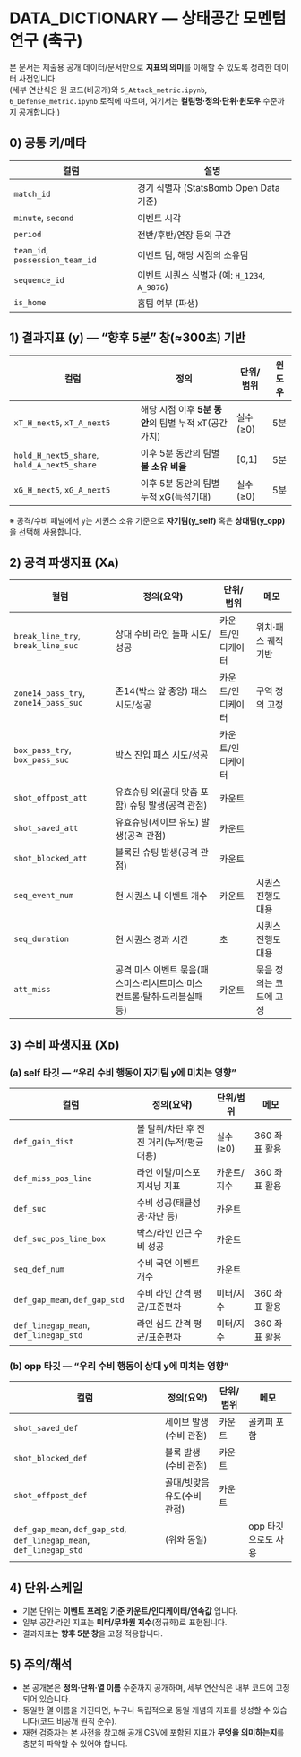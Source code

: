 # DATA_DICTIONARY — 상태공간 모멘텀 연구 (축구)

본 문서는 제출용 공개 데이터/문서만으로 **지표의 의미**를 이해할 수 있도록 정리한 데이터 사전입니다.  
(세부 연산식은 원 코드(비공개)와 `5_Attack_metric.ipynb`, `6_Defense_metric.ipynb` 로직에 따르며,
여기서는 **컬럼명·정의·단위·윈도우** 수준까지 공개합니다.)

## 0) 공통 키/메타
| 컬럼 | 설명 |
|---|---|
| `match_id` | 경기 식별자 (StatsBomb Open Data 기준) |
| `minute`, `second` | 이벤트 시각 |
| `period` | 전반/후반/연장 등의 구간 |
| `team_id`, `possession_team_id` | 이벤트 팀, 해당 시점의 소유팀 |
| `sequence_id` | 이벤트 시퀀스 식별자 (예: `H_1234`, `A_9876`) |
| `is_home` | 홈팀 여부 (파생) |

## 1) 결과지표 (y) — “향후 5분” 창(≈300초) 기반
| 컬럼 | 정의 | 단위/범위 | 윈도우 |
|---|---|---|---|
| `xT_H_next5`, `xT_A_next5` | 해당 시점 이후 **5분 동안**의 팀별 누적 xT(공간가치) | 실수(≥0) | 5분 |
| `hold_H_next5_share`, `hold_A_next5_share` | 이후 5분 동안의 팀별 **볼 소유 비율** | [0,1] | 5분 |
| `xG_H_next5`, `xG_A_next5` | 이후 5분 동안의 팀별 누적 xG(득점기대) | 실수(≥0) | 5분 |

※ 공격/수비 패널에서 `y`는 시퀀스 소유 기준으로 **자기팀(y_self)** 혹은 **상대팀(y_opp)** 을 선택해 사용합니다.

## 2) 공격 파생지표 (Xᴀ)
| 컬럼 | 정의(요약) | 단위/범위 | 메모 |
|---|---|---|---|
| `break_line_try`, `break_line_suc` | 상대 수비 라인 돌파 시도/성공 | 카운트/인디케이터 | 위치·패스 궤적 기반 |
| `zone14_pass_try`, `zone14_pass_suc` | 존14(박스 앞 중앙) 패스 시도/성공 | 카운트/인디케이터 | 구역 정의 고정 |
| `box_pass_try`, `box_pass_suc` | 박스 진입 패스 시도/성공 | 카운트/인디케이터 |  |
| `shot_offpost_att` | 유효슈팅 외(골대 맞춤 포함) 슈팅 발생(공격 관점) | 카운트 |  |
| `shot_saved_att` | 유효슈팅(세이브 유도) 발생(공격 관점) | 카운트 |  |
| `shot_blocked_att` | 블록된 슈팅 발생(공격 관점) | 카운트 |  |
| `seq_event_num` | 현 시퀀스 내 이벤트 개수 | 카운트 | 시퀀스 진행도 대용 |
| `seq_duration` | 현 시퀀스 경과 시간 | 초 | 시퀀스 진행도 대용 |
| `att_miss` | 공격 미스 이벤트 묶음(패스미스·리시트미스·미스컨트롤·탈취·드리블실패 등) | 카운트 | 묶음 정의는 코드에 고정 |

## 3) 수비 파생지표 (Xᴅ)
### (a) self 타깃 — “우리 수비 행동이 **자기팀 y**에 미치는 영향”
| 컬럼 | 정의(요약) | 단위/범위 | 메모 |
|---|---|---|---|
| `def_gain_dist` | 볼 탈취/차단 후 전진 거리(누적/평균 대용) | 실수(≥0) | 360 좌표 활용 |
| `def_miss_pos_line` | 라인 이탈/미스포지셔닝 지표 | 카운트/지수 | 360 좌표 활용 |
| `def_suc` | 수비 성공(태클성공·차단 등) | 카운트 |  |
| `def_suc_pos_line_box` | 박스/라인 인근 수비 성공 | 카운트 |  |
| `seq_def_num` | 수비 국면 이벤트 개수 | 카운트 |  |
| `def_gap_mean`, `def_gap_std` | 수비 라인 간격 평균/표준편차 | 미터/지수 | 360 좌표 활용 |
| `def_linegap_mean`, `def_linegap_std` | 라인 심도 간격 평균/표준편차 | 미터/지수 | 360 좌표 활용 |

### (b) opp 타깃 — “우리 수비 행동이 **상대 y**에 미치는 영향”
| 컬럼 | 정의(요약) | 단위/범위 | 메모 |
|---|---|---|---|
| `shot_saved_def` | 세이브 발생(수비 관점) | 카운트 | 골키퍼 포함 |
| `shot_blocked_def` | 블록 발생(수비 관점) | 카운트 |  |
| `shot_offpost_def` | 골대/빗맞음 유도(수비 관점) | 카운트 |  |
| `def_gap_mean`, `def_gap_std`, `def_linegap_mean`, `def_linegap_std` | (위와 동일) |  | opp 타깃으로도 사용 |

## 4) 단위·스케일
- 기본 단위는 **이벤트 프레임 기준 카운트/인디케이터/연속값** 입니다.
- 일부 공간·라인 지표는 **미터/무차원 지수**(정규화)로 표현됩니다.
- 결과지표는 **향후 5분 창**을 고정 적용합니다.

## 5) 주의/해석
- 본 공개본은 **정의·단위·열 이름** 수준까지 공개하며, 세부 연산식은 내부 코드에 고정되어 있습니다.
- 동일한 열 이름을 가진다면, 누구나 독립적으로 동일 개념의 지표를 생성할 수 있습니다(코드 비공개 원칙 준수).
- 재현 검증자는 본 사전을 참고해 공개 CSV에 포함된 지표가 **무엇을 의미하는지**를 충분히 파악할 수 있어야 합니다.
